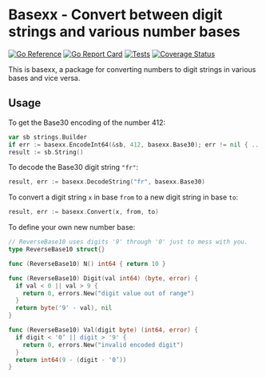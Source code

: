# Basexx - Convert between digit strings and various number bases

[![Go Reference](https://pkg.go.dev/badge/github.com/bobg/basexx.svg)](https://pkg.go.dev/github.com/bobg/basexx)
[![Go Report Card](https://goreportcard.com/badge/github.com/bobg/basexx)](https://goreportcard.com/report/github.com/bobg/basexx)
[![Tests](https://github.com/bobg/basexx/actions/workflows/go.yml/badge.svg)](https://github.com/bobg/basexx/actions/workflows/go.yml)
[![Coverage Status](https://coveralls.io/repos/github/bobg/basexx/badge.svg?branch=master)](https://coveralls.io/github/bobg/basexx?branch=master)

This is basexx,
a package for converting numbers to digit strings in various bases
and vice versa.

## Usage

To get the Base30 encoding of the number 412:

```go
var sb strings.Builder
if err := basexx.EncodeInt64(&sb, 412, basexx.Base30); err != nil { ... }
result := sb.String()
```

To decode the Base30 digit string `"fr"`:

```go
result, err := basexx.DecodeString("fr", basexx.Base30)
```

To convert a digit string `x` in base `from` to a new digit string in base `to`:

```go
result, err := basexx.Convert(x, from, to)
```

To define your own new number base:

```go
// ReverseBase10 uses digits '9' through '0' just to mess with you.
type ReverseBase10 struct{}

func (ReverseBase10) N() int64 { return 10 }

func (ReverseBase10) Digit(val int64) (byte, error) {
  if val < 0 || val > 9 {
    return 0, errors.New("digit value out of range")
  }
  return byte('9' - val), nil
}

func (ReverseBase10) Val(digit byte) (int64, error) {
  if digit < '0’ || digit > '9' {
    return 0, errors.New("invalid encoded digit")
  }
  return int64(9 - (digit - '0’))
}
```
